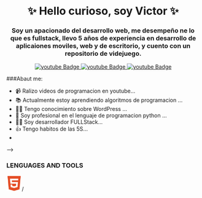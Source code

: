 <div id="header" align="center">
    <img src="https://media.giphy.com/media/v1.Y2lkPTc5MGI3NjExOTJzNzIyb3I5N2s2cmV3NW12ZGZiMGZtanBvc2JzNXd5Mm5qNmw4ZSZlcD12MV9pbnRlcm5hbF9naWZfYnlfaWQmY3Q9Zw/eCqFYAVjjDksg/giphy.gif" width="200" alt="">
    <h1 align="center"> ✨ Hello curioso, soy Victor ✨</h1>
    <h3>Soy un apacionado del desarrollo web, me desempeño ne lo que es fullstack, llevo 5 años de experiencia en desarrollo de 
        aplicaiones moviles, web y de escritorio, y cuento con un repositorio de videjuego. </h3>
</div>
<div id="bedges" align="center">
    <a href="http://www.youtube.com/@hvdivertido3030" target="_blank">
        <img src="https://img.shields.io/youtube/channel/subscribers/UC3hgng2VGM3U6tfgiehCOkQ?style=social&link=http%3A%2F%2Fwww.youtube.com%2F%40hvdivertido3030" alt="youtube Badge"/> 
    </a>
    <a href="http://www.youtube.com/@hvdivertido3030" target="_blank">
        <img src="https://img.shields.io/youtube/channel/subscribers/UC3hgng2VGM3U6tfgiehCOkQ?style=social&link=http%3A%2F%2Fwww.youtube.com%2F%40hvdivertido3030" alt="youtube Badge"/> 
    </a>
    <a href="http://www.youtube.com/@hvdivertido3030" target="_blank">
        <img src="https://img.shields.io/youtube/channel/subscribers/UC3hgng2VGM3U6tfgiehCOkQ?style=social&link=http%3A%2F%2Fwww.youtube.com%2F%40hvdivertido3030" alt="youtube Badge"/> 
    </a>
</div>

###Abaut me: <br>
- 📹 Ralizo videos de programacion en youtube...<br>
- 📚 Actualmente estoy aprendiendo algoritmos de programacion ...<br>
- 🧑‍💻 Tengo conocimiento sobre WordPress ...<br>
- 🐍 Soy profesional en el lenguaje de programacion python ...<br>
- 🧑‍💻 Soy desarrollador FULLStack...<br>
- 👍 Tengo habitos de las 5S...<br>
- 
-->
<div class="lenguajes" align="left">
    <H3>LENGUAGES AND TOOLS</H3>
    <div>
        <img src="https://github.com/devicons/devicon/blob/master/icons/html5/html5-plain.svg" title="python" alt="PYTHON" width="40" height="40">/&nbsp;
    </div>
</div>
